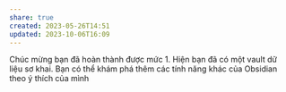 ```yaml
---
share: true
created: 2023-05-26T14:51
updated: 2023-10-06T16:09
---
```

Chúc mừng bạn đã hoàn thành được mức 1. Hiện bạn đã có một vault dữ liệu sơ khai. Bạn có thể khám phá thêm các tính năng khác của Obsidian theo ý thích của mình

